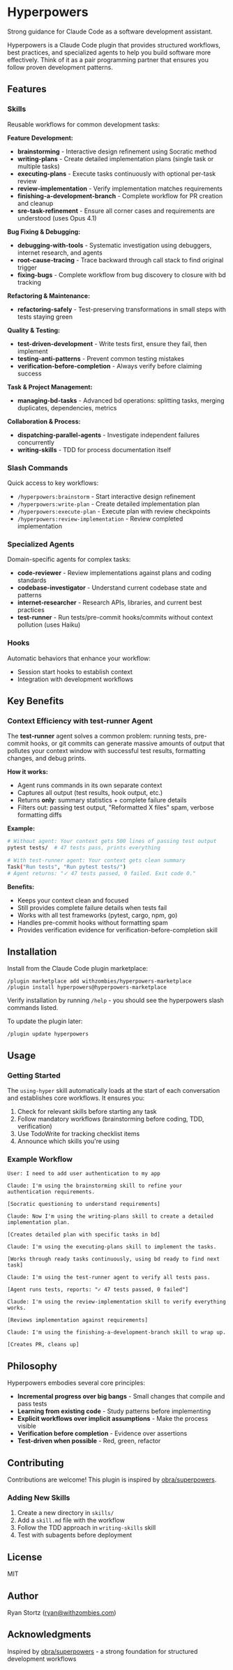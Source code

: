 # Hyperpowers

Strong guidance for Claude Code as a software development assistant.

Hyperpowers is a Claude Code plugin that provides structured workflows, best practices, and specialized agents to help you build software more effectively. Think of it as a pair programming partner that ensures you follow proven development patterns.

## Features

### Skills

Reusable workflows for common development tasks:

**Feature Development:**
- **brainstorming** - Interactive design refinement using Socratic method
- **writing-plans** - Create detailed implementation plans (single task or multiple tasks)
- **executing-plans** - Execute tasks continuously with optional per-task review
- **review-implementation** - Verify implementation matches requirements
- **finishing-a-development-branch** - Complete workflow for PR creation and cleanup
- **sre-task-refinement** - Ensure all corner cases and requirements are understood (uses Opus 4.1)

**Bug Fixing & Debugging:**
- **debugging-with-tools** - Systematic investigation using debuggers, internet research, and agents
- **root-cause-tracing** - Trace backward through call stack to find original trigger
- **fixing-bugs** - Complete workflow from bug discovery to closure with bd tracking

**Refactoring & Maintenance:**
- **refactoring-safely** - Test-preserving transformations in small steps with tests staying green

**Quality & Testing:**
- **test-driven-development** - Write tests first, ensure they fail, then implement
- **testing-anti-patterns** - Prevent common testing mistakes
- **verification-before-completion** - Always verify before claiming success

**Task & Project Management:**
- **managing-bd-tasks** - Advanced bd operations: splitting tasks, merging duplicates, dependencies, metrics

**Collaboration & Process:**
- **dispatching-parallel-agents** - Investigate independent failures concurrently
- **writing-skills** - TDD for process documentation itself

### Slash Commands

Quick access to key workflows:

- `/hyperpowers:brainstorm` - Start interactive design refinement
- `/hyperpowers:write-plan` - Create detailed implementation plan
- `/hyperpowers:execute-plan` - Execute plan with review checkpoints
- `/hyperpowers:review-implementation` - Review completed implementation

### Specialized Agents

Domain-specific agents for complex tasks:

- **code-reviewer** - Review implementations against plans and coding standards
- **codebase-investigator** - Understand current codebase state and patterns
- **internet-researcher** - Research APIs, libraries, and current best practices
- **test-runner** - Run tests/pre-commit hooks/commits without context pollution (uses Haiku)

### Hooks

Automatic behaviors that enhance your workflow:

- Session start hooks to establish context
- Integration with development workflows

## Key Benefits

### Context Efficiency with test-runner Agent

The **test-runner** agent solves a common problem: running tests, pre-commit hooks, or git commits can generate massive amounts of output that pollutes your context window with successful test results, formatting changes, and debug prints.

**How it works:**
- Agent runs commands in its own separate context
- Captures all output (test results, hook output, etc.)
- Returns **only**: summary statistics + complete failure details
- Filters out: passing test output, "Reformatted X files" spam, verbose formatting diffs

**Example:**
```bash
# Without agent: Your context gets 500 lines of passing test output
pytest tests/  # 47 tests pass, prints everything

# With test-runner agent: Your context gets clean summary
Task("Run tests", "Run pytest tests/")
# Agent returns: "✓ 47 tests passed, 0 failed. Exit code 0."
```

**Benefits:**
- Keeps your context clean and focused
- Still provides complete failure details when tests fail
- Works with all test frameworks (pytest, cargo, npm, go)
- Handles pre-commit hooks without formatting spam
- Provides verification evidence for verification-before-completion skill

## Installation

Install from the Claude Code plugin marketplace:

```
/plugin marketplace add withzombies/hyperpowers-marketplace
/plugin install hyperpowers@hyperpowers-marketplace
```

Verify installation by running `/help` - you should see the hyperpowers slash commands listed.

To update the plugin later:

```
/plugin update hyperpowers
```

## Usage

### Getting Started

The `using-hyper` skill automatically loads at the start of each conversation and establishes core workflows. It ensures you:

1. Check for relevant skills before starting any task
2. Follow mandatory workflows (brainstorming before coding, TDD, verification)
3. Use TodoWrite for tracking checklist items
4. Announce which skills you're using

### Example Workflow

```
User: I need to add user authentication to my app

Claude: I'm using the brainstorming skill to refine your authentication requirements.

[Socratic questioning to understand requirements]

Claude: Now I'm using the writing-plans skill to create a detailed implementation plan.

[Creates detailed plan with specific tasks in bd]

Claude: I'm using the executing-plans skill to implement the tasks.

[Works through ready tasks continuously, using bd ready to find next task]

Claude: I'm using the test-runner agent to verify all tests pass.

[Agent runs tests, reports: "✓ 47 tests passed, 0 failed"]

Claude: I'm using the review-implementation skill to verify everything works.

[Reviews implementation against requirements]

Claude: I'm using the finishing-a-development-branch skill to wrap up.

[Creates PR, cleans up]
```

## Philosophy

Hyperpowers embodies several core principles:

- **Incremental progress over big bangs** - Small changes that compile and pass tests
- **Learning from existing code** - Study patterns before implementing
- **Explicit workflows over implicit assumptions** - Make the process visible
- **Verification before completion** - Evidence over assertions
- **Test-driven when possible** - Red, green, refactor

## Contributing

Contributions are welcome! This plugin is inspired by [obra/superpowers](https://github.com/obra/superpowers).

### Adding New Skills

1. Create a new directory in `skills/`
2. Add a `skill.md` file with the workflow
3. Follow the TDD approach in `writing-skills` skill
4. Test with subagents before deployment

## License

MIT

## Author

Ryan Stortz (ryan@withzombies.com)

## Acknowledgments

Inspired by [obra/superpowers](https://github.com/obra/superpowers) - a strong foundation for structured development workflows